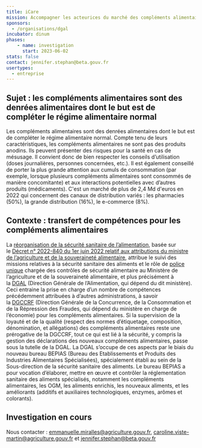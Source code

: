 ```yaml
---
title: iCare
mission: Accompagner les acteurices du marché des compléments alimentaires dans une démarche saine et respectueuse de la santé des consommateurices
sponsors: 
  - /organisations/dgal
incubator: dinum
phases:
    - name: investigation
      start: 2023-06-02
stats: false
contact: jennifer.stephan@beta.gouv.fr
usertypes:
  - entreprise
---
```


## Sujet : les compléments alimentaires sont des denrées alimentaires dont le but est de compléter le régime alimentaire normal

Les compléments alimentaires sont des denrées alimentaires dont le but est de compléter le régime alimentaire normal. Compte tenu de leurs caractéristiques, les compléments alimentaires ne sont pas des produits anodins. Ils peuvent présenter des risques pour la santé en cas de mésusage. Il convient donc de bien respecter les conseils d’utilisation (doses journalières, personnes concernées, etc.). Il est également conseillé de porter la plus grande attention aux cumuls de consommation (par exemple, lorsque plusieurs compléments alimentaires sont consommés de manière concomitante) et aux interactions potentielles avec d’autres produits (médicaments).
C'est un marché de plus de 2,4 Md d'euros en 2022 qui concernent des canaux de distribution variés : les pharmacies (50%), la grande distribution (16%), le e-commerce (8%). 

## Contexte : transfert de compétences pour les compléments alimentaires

La [réorganisation de la sécurité sanitaire de l’alimentation](https://www.vie-publique.fr/en-bref/287525-une-nouvelle-gouvernance-pour-la-securite-sanitaire-des-aliments#:~:text=Le), basée sur le [Décret n° 2022-840 du 1er juin 2022 relatif aux attributions du ministre de l’agriculture et de la souveraineté alimentaire](https://www.legifrance.gouv.fr/jorf/id/JORFTEXT000045848194), attribue le suivi des missions relatives à la sécurité sanitaire des aliments et le rôle de [police unique](https://agriculture.gouv.fr/securite-sanitaire-des-aliments-une-police-unique-pour-proteger-le-consommateur) chargée des contrôles de sécurité alimentaire au Ministère de l’agriculture et de la souveraineté alimentaire, et plus précisément à la [DGAL](https://agriculture.gouv.fr/mots-cles/dgal) (Direction Générale de l’Alimentation, qui dépend du dit ministère). Ceci entraine la prise en charge d’un nombre de compétences précédemment attribuées à d’autres administrations, à savoir la [DGCCRF](https://www.economie.gouv.fr/dgccrf) (Direction Générale de la Concurrence, de la Consommation et de la Répression des Fraudes, qui dépend du ministère en charge de l’économie) pour les compléments alimentaires.
Si la supervision de la loyauté et de la qualité (respect des normes d’étiquetage, composition, dénomination, et allégations) des compléments alimentaires reste une prérogative de la DGCCRF, tout ce qui est lié à la sécurité, y compris la gestion des déclarations des nouveaux compléments alimentaires, passe sous la tutelle de la DGAL. La DGAL s’occupe de ces aspects par le biais du nouveau bureau BEPIAS (Bureau des Etablissements et Produits des Industries Alimentaires Spécialisées), spécialement établi au sein de la Sous-direction de la sécurité sanitaire des aliments. Le bureau BEPIAS a pour vocation d’élaborer, mettre en œuvre et contrôler la réglementation sanitaire des aliments spécialisés, notamment les compléments alimentaires, les OGM, les aliments enrichis, les nouveaux aliments, et les améliorants (additifs et auxiliaires technologiques, enzymes, arômes et colorants).

## Investigation en cours

Nous contacter : emmanuelle.miralles@agriculture.gouv.fr, caroline.viste-martin@agriculture.gouv.fr et jennifer.stephan@beta.gouv.fr
